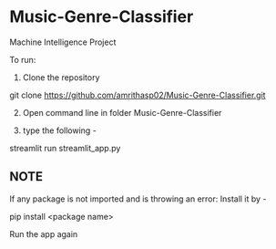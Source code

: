 # Music-Genre-Classifier
Machine Intelligence Project

To run:

1. Clone the repository

  git clone https://github.com/amrithasp02/Music-Genre-Classifier.git
  
2. Open command line in folder Music-Genre-Classifier
 
3. type the following -

  streamlit run streamlit_app.py
  
NOTE
---
If any package is not imported and is throwing an error:
Install it by -

  pip install \<package name\>
  
Run the app again
